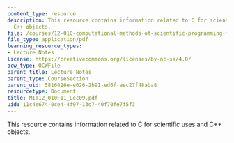 ```yaml
---
content_type: resource
description: This resource contains information related to C for scientific uses and
  C++ objects.
file: /courses/12-010-computational-methods-of-scientific-programming-fall-2011/11c4e6740ce44f9713d740f70fe7f5f3_MIT12_010F11_Lec09.pdf
file_type: application/pdf
learning_resource_types:
- Lecture Notes
license: https://creativecommons.org/licenses/by-nc-sa/4.0/
ocw_type: OCWFile
parent_title: Lecture Notes
parent_type: CourseSection
parent_uid: 5816426e-e626-2b91-ed6f-aec27f48aba8
resourcetype: Document
title: MIT12_010F11_Lec09.pdf
uid: 11c4e674-0ce4-4f97-13d7-40f70fe7f5f3
---
```

This resource contains information related to C for scientific uses and C++ objects.